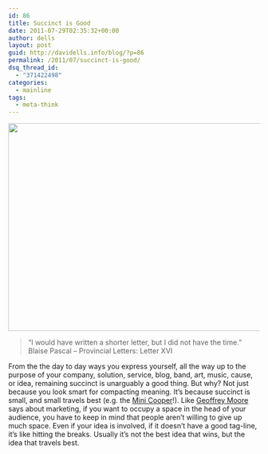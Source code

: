 ```yaml
---
id: 86
title: Succinct is Good
date: 2011-07-29T02:35:32+00:00
author: dells
layout: post
guid: http://davidells.info/blog/?p=86
permalink: /2011/07/succinct-is-good/
dsq_thread_id:
  - "371422498"
categories:
  - mainline
tags:
  - meta-think
---
```

[<img src="http://davidells.info/blog/wp-content/uploads/2011/07/mini-cooper-supercharger.jpg" alt="" title="mini-cooper-supercharger" width="600" height="416" class="aligncenter size-full wp-image-94" />](http://davidells.info/blog/wp-content/uploads/2011/07/mini-cooper-supercharger.jpg)

> &#8220;I would have written a shorter letter, but I did not have the time.&#8221; Blaise Pascal &#8211; Provincial Letters: Letter XVI

From the the day to day ways you express yourself, all the way up to the purpose of your company, solution, service, blog, band, art, music, cause, or idea, remaining succinct is unarguably a good thing. But why? Not just because you look smart for compacting meaning. It&#8217;s because succinct is small, and small travels best (e.g. the [Mini Cooper](http://www.mini.com)!). Like [Geoffrey Moore](http://en.wikipedia.org/wiki/Geoffrey_Moore) says about marketing, if you want to occupy a space in the head of your audience, you have to keep in mind that people aren&#8217;t willing to give up much space. Even if your idea is involved, if it doesn&#8217;t have a good tag-line, it&#8217;s like hitting the breaks. Usually it&#8217;s not the best idea that wins, but the idea that travels best.